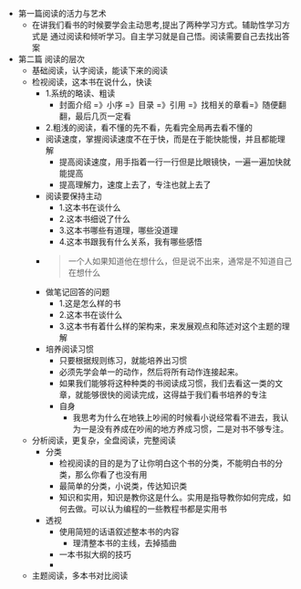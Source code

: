 - 第一篇阅读的活力与艺术
	- 在讲我们看书的时候要学会主动思考,提出了两种学习方式。辅助性学习方式是 通过阅读和倾听学习。自主学习就是自己悟。阅读需要自己去找出答案
- 第二篇 阅读的层次
	- 基础阅读，认字阅读，能读下来的阅读
	- 检视阅读，这本书在说什么，快读
		- 1.系统的略读、粗读
			- 封面介绍 =》小序 =》目录 =》引用 =》找相关的章看=》随便翻翻，最后几页一定看
		- 2.粗浅的阅读，看不懂的先不看，先看完全局再去看不懂的
		- 阅读速度，掌握阅读速度不在于快，而是在于能快能慢，并且都能理解
			- 提高阅读速度，用手指着一行一行但是比眼镜快，一遍一遍加快就能提高
			- 提高理解力，速度上去了，专注也就上去了
		- 阅读要保持主动
			- 1.这本书在谈什么
			- 2.这本书细说了什么
			- 3.这本书哪些有道理，哪些没道理
			- 4.这本书跟我有什么关系，我有哪些感悟
		- > 一个人如果知道他在想什么，但是说不出来，通常是不知道自己在想什么
		- 做笔记回答的问题
			- 1.这是怎么样的书
			- 2.这本书在谈什么
			- 3.这本书有着什么样的架构来，来发展观点和陈述对这个主题的理解
		- 培养阅读习惯
			- 只要根据规则练习，就能培养出习惯
			- 必须先学会单一的动作，然后将所有动作连接起来。
			- 如果我们能够将这种种类的书阅读成习惯，我们去看这一类的文章，就能够很快的阅读完成，这得益于我们看书培养的专注
			- 自身
				- 我思考为什么在地铁上吵闹的时候看小说经常看不进去，我认为一是没有养成在吵闹的地方养成习惯，二是对书不够专注。
	- 分析阅读，更复杂，全盘阅读，完整阅读
		- 分类
			- 检视阅读的目的是为了让你明白这个书的分类，不能明白书的分类，那么你看了也没有用
			- 最简单的分类，小说类，传达知识类
			- 知识和实用，知识是教你这是什么。实用是指导教你如何完成，如何去做。可以认为编程的一些教程书都是实用书
		- 透视
			- 使用简短的话语叙述整本书的内容
				- 理清整本书的主线，去掉插曲
			- 一本书拟大纲的技巧
			-
	- 主题阅读，多本书对比阅读